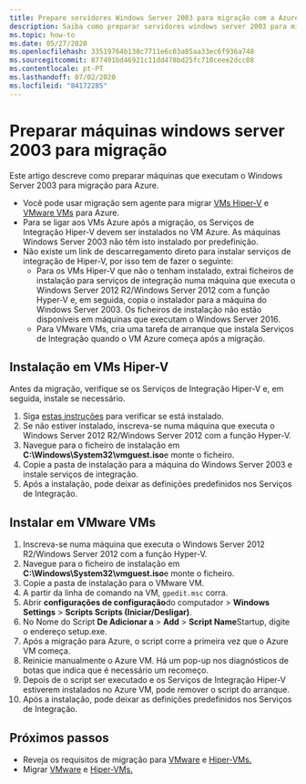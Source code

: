 ```yaml
---
title: Prepare servidores Windows Server 2003 para migração com a Azure Migrate
description: Saiba como preparar servidores windows server 2003 para migração com a Azure Migrate.
ms.topic: how-to
ms.date: 05/27/2020
ms.openlocfilehash: 33519764b138c7711e6c03a85aa33ec6f936a748
ms.sourcegitcommit: 877491bd46921c11dd478bd25fc718ceee2dcc08
ms.contentlocale: pt-PT
ms.lasthandoff: 07/02/2020
ms.locfileid: "84172285"
---
```

# <a name="prepare-windows-server-2003-machines-for-migration"></a>Preparar máquinas windows server 2003 para migração

Este artigo descreve como preparar máquinas que executam o Windows Server 2003 para migração para Azure. 

- Você pode usar migração sem agente para migrar [VMs Hiper-V](tutorial-migrate-hyper-v.md) e [VMware VMs](tutorial-migrate-vmware.md) para Azure.
- Para se ligar aos VMs Azure após a migração, os Serviços de Integração Hiper-V devem ser instalados no VM Azure. As máquinas Windows Server 2003 não têm isto instalado por predefinição.
- Não existe um link de descarregamento direto para instalar serviços de integração de Hiper-V, por isso tem de fazer o seguinte:
    - Para os VMs Hiper-V que não o tenham instalado, extrai ficheiros de instalação para serviços de integração numa máquina que executa o Windows Server 2012 R2/Windows Server 2012 com a função Hyper-V e, em seguida, copia o instalador para a máquina do Windows Server 2003. Os ficheiros de instalação não estão disponíveis em máquinas que executam o Windows Server 2016.
    - Para VMware VMs, cria uma tarefa de arranque que instala Serviços de Integração quando o VM Azure começa após a migração.


## <a name="install-on-hyper-v-vms"></a>Instalação em VMs Hiper-V

Antes da migração, verifique se os Serviços de Integração Hiper-V e, em seguida, instale se necessário.

1. Siga [estas instruções](https://docs.microsoft.com/windows-server/virtualization/hyper-v/manage/manage-hyper-v-integration-services#turn-an-integration-service-on-or-off-using-hyper-v-manager) para verificar se está instalado.
2. Se não estiver instalado, inscreva-se numa máquina que executa o Windows Server 2012 R2/Windows Server 2012 com a função Hyper-V.
3. Navegue para o ficheiro de instalação em **C:\Windows\System32\vmguest.iso**e monte o ficheiro.
2. Copie a pasta de instalação para a máquina do Windows Server 2003 e instale serviços de integração.
4. Após a instalação, pode deixar as definições predefinidos nos Serviços de Integração. 

## <a name="install-on-vmware-vms"></a>Instalar em VMware VMs

1. Inscreva-se numa máquina que executa o Windows Server 2012 R2/Windows Server 2012 com a função Hyper-V.
2. Navegue para o ficheiro de instalação em **C:\Windows\System32\vmguest.iso**e monte o ficheiro.
3. Copie a pasta de instalação para o VMware VM.
4. A partir da linha de comando na VM, ```gpedit.msc``` corra.
5. Abrir **configurações de configuração**do computador  >  **Windows Settings**  >  **Scripts Scripts (Iniciar/Desligar)**.
6. No Nome do Script **De Adicionar a**  >  **Add**  >  **Script Name**Startup, digite o endereço setup.exe.
7. Após a migração para Azure, o script corre a primeira vez que o Azure VM começa.
8. Reinicie manualmente o Azure VM. Há um pop-up nos diagnósticos de botas que indica que é necessário um recomeço.
9. Depois de o script ser executado e os Serviços de Integração Hiper-V estiverem instalados no Azure VM, pode remover o script do arranque.
10. Após a instalação, pode deixar as definições predefinidos nos Serviços de Integração. 

## <a name="next-steps"></a>Próximos passos

- Reveja os requisitos de migração para [VMware](migrate-support-matrix-vmware-migration.md) e [Hiper-VMs.](migrate-support-matrix-hyper-v-migration.md)
- Migrar [VMware](server-migrate-overview.md) e [Hiper-VMs.](tutorial-migrate-hyper-v.md)
